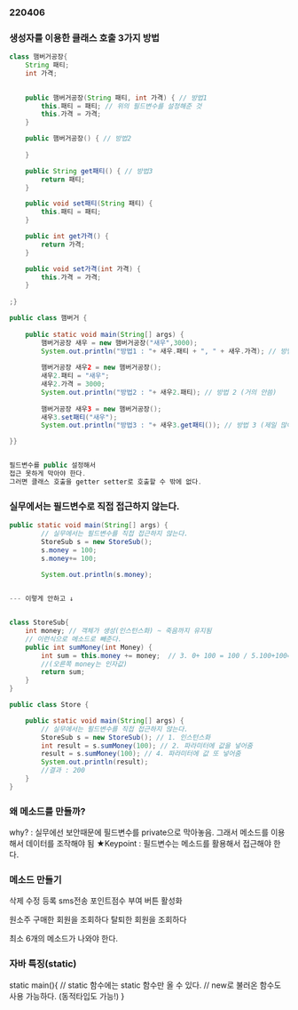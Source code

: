 ### 220406

### 생성자를 이용한 클래스 호출 3가지 방법

```java 
class 햄버거공장{
	String 패티;
	int 가격;
	

	public 햄버거공장(String 패티, int 가격) { // 방법1
		this.패티 = 패티; // 위의 필드변수를 설정해준 것
		this.가격 = 가격;
	}

	public 햄버거공장() { // 방법2
        
	}

	public String get패티() { // 방법3
		return 패티;
	}

	public void set패티(String 패티) {
		this.패티 = 패티;
	}

	public int get가격() {
		return 가격;
	}

	public void set가격(int 가격) {
		this.가격 = 가격;
	}
	
;}

public class 햄버거 {
				
	public static void main(String[] args) {
		햄버거공장 새우 = new 햄버거공장("새우",3000);
		System.out.println("방법1 : "+ 새우.패티 + ", " + 새우.가격); // 방법 1
		
		햄버거공장 새우2 = new 햄버거공장();
		새우2.패티 = "새우";
		새우2.가격 = 3000;
		System.out.println("방법2 : "+ 새우2.패티); // 방법 2 (거의 안씀)
		
		햄버거공장 새우3 = new 햄버거공장();
		새우3.set패티("새우");
		System.out.println("방법3 : "+ 새우3.get패티()); // 방법 3 (제일 많이 사용)

}}


필드변수를 public 설정해서
접근 못하게 막아야 한다.
그러면 클래스 호출을 getter setter로 호출할 수 밖에 없다.

```


### 실무에서는 필드변수로 직접 접근하지 않는다.
```java
public static void main(String[] args) {
		// 실무에서는 필드변수를 직접 접근하지 않는다.
		StoreSub s = new StoreSub();
		s.money = 100;
		s.money+= 100;
		
		System.out.println(s.money);


--- 이렇게 안하고 ↓


class StoreSub{
	int money; // 객체가 생성(인스턴스화) ~ 죽음까지 유지됨
	// 이런식으로 메소드로 빼준다.
	public int sumMoney(int Money) {
		int sum = this.money += money;  // 3. 0+ 100 = 100 / 5.100+100=200 , sum = 200;
        //(오른쪽 money는 인자값)
        return sum;
	}
}

public class Store {

	public static void main(String[] args) {
		// 실무에서는 필드변수를 직접 접근하지 않는다.
		StoreSub s = new StoreSub(); // 1. 인스턴스화
		int result = s.sumMoney(100); // 2. 파라미터에 값을 넣어줌
		result = s.sumMoney(100); // 4. 파라미터에 값 또 넣어줌 
		System.out.println(result);
        //결과 : 200
	}
}


```
### 왜 메소드를 만들까? 

why? : 실무에선 보안때문에 필드변수를 private으로 막아놓음. 그래서 메소드를 이용해서 데이터를 조작해야 됨
★Keypoint : 필드변수는 메소드를 활용해서 접근해야 한다.



### 메소드 만들기

삭제
수정 
등록
sms전송
포인트점수 부여
버튼 활성화

원소주 구매한 회원을 조회하다
탈퇴한 회원을 조회하다

최소 6개의 메소드가 나와야 한다.



### 자바 특징(static)

static main(){
	// static 함수에는 static 함수만 올 수 있다.
	// new로 불러온 함수도 사용 가능하다. (동적타입도 가능!)
}